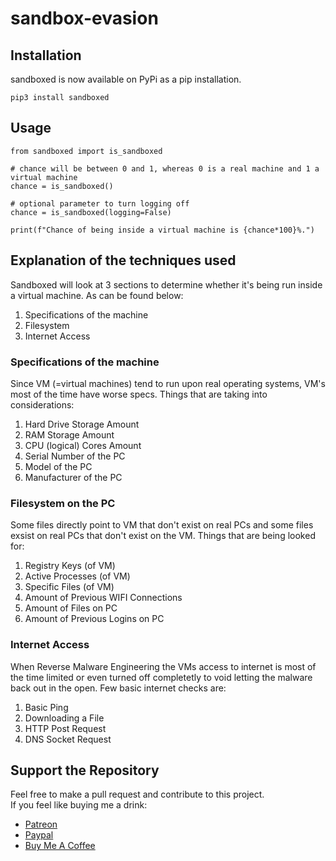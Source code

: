 # sandbox-evasion
## Installation
sandboxed is now available on PyPi as a pip installation.
```
pip3 install sandboxed
```
## Usage
```
from sandboxed import is_sandboxed

# chance will be between 0 and 1, whereas 0 is a real machine and 1 a virtual machine
chance = is_sandboxed()

# optional parameter to turn logging off
chance = is_sandboxed(logging=False)

print(f"Chance of being inside a virtual machine is {chance*100}%.")
```

## Explanation of the techniques used
Sandboxed will look at 3 sections to determine whether it's being run inside a virtual machine.
As can be found below:
1. Specifications of the machine
2. Filesystem
3. Internet Access

### Specifications of the machine
Since VM (=virtual machines) tend to run upon real operating systems, VM's most of the time have worse specs.
Things that are taking into considerations:
1. Hard Drive Storage Amount
2. RAM Storage Amount
3. CPU (logical) Cores Amount
4. Serial Number of the PC
5. Model of the PC
5. Manufacturer of the PC

### Filesystem on the PC
Some files directly point to VM that don't exist on real PCs and some files exsist on real PCs that don't exist on the VM.
Things that are being looked for:
1. Registry Keys (of VM)
2. Active Processes (of VM)
3. Specific Files (of VM)
4. Amount of Previous WIFI Connections 
5. Amount of Files on PC
6. Amount of Previous Logins on PC

### Internet Access
When Reverse Malware Engineering the VMs access to internet is most of the time limited or even turned off completetly to void letting the malware back out in the open. 
Few basic internet checks are:
1. Basic Ping
2. Downloading a File
3. HTTP Post Request
4. DNS Socket Request


## Support the Repository
Feel free to make a pull request and contribute to this project.</br>
If you feel like buying me a drink:
* [Patreon](https://www.patreon.com/frederikme)
* [Paypal](https://paypal.me/frederikmees)
* [Buy Me A Coffee](https://www.buymeacoffee.com/frederikme)


